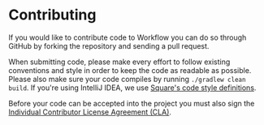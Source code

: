 Contributing
============

If you would like to contribute code to Workflow you can do so through GitHub by
forking the repository and sending a pull request.

When submitting code, please make every effort to follow existing conventions
and style in order to keep the code as readable as possible. Please also make
sure your code compiles by running `./gradlew clean build`. If you're using IntelliJ IDEA,
we use [Square's code style definitions][2].

Before your code can be accepted into the project you must also sign the
[Individual Contributor License Agreement (CLA)][1].

 [1]: https://spreadsheets.google.com/spreadsheet/viewform?formkey=dDViT2xzUHAwRkI3X3k5Z0lQM091OGc6MQ&ndplr=1
 [2]: https://github.com/square/java-code-styles
